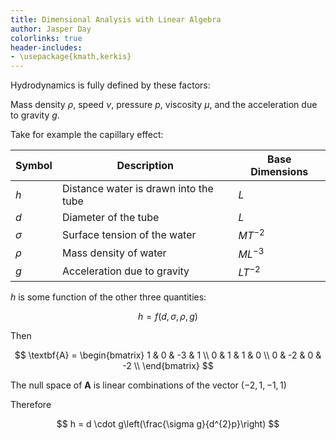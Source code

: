 ```yaml
---
title: Dimensional Analysis with Linear Algebra
author: Jasper Day
colorlinks: true
header-includes:
- \usepackage{kmath,kerkis}
---
```


Hydrodynamics is fully defined by these factors:

Mass density $\rho$, speed $\nu$, pressure $p$, viscosity $\mu$, and the acceleration due to gravity $g$.

Take for example the capillary effect:

| Symbol | Description | Base Dimensions |
|---|---|---|
| $h$ | Distance water is drawn into the tube | $L$ |
| $d$ | Diameter of the tube | $L$ |
| $\sigma$ | Surface tension of the water | $MT^{-2}$ |
| $\rho$ | Mass density of water | $ML^{-3}$ |
| $g$ | Acceleration due to gravity | $LT^{-2}$ |

$h$ is some function of the other three quantities:

$$
h = f\left( d, \sigma, \rho, g \right)
$$

Then 

$$
\textbf{A} = \begin{bmatrix}
    1 & 0 & -3 & 1 \\
    0 & 1 & 1 & 0 \\
    0 & -2 & 0 & -2 \\
\end{bmatrix}
$$

The null space of $\textbf{A}$ is linear combinations of the vector $\left(-2, 1, -1, 1\right)$

Therefore 

$$
h = d \cdot g\left(\frac{\sigma g}{d^{2}p}\right)
$$
